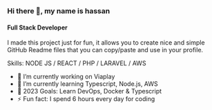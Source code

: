 ### Hi there 👋, my name is hassan
#### Full Stack Developer

I made this project just for fun, it allows you to create nice and simple GitHub Readme files that you can copy/paste and use in your profile.

Skills: NODE JS / REACT / PHP / LARAVEL / AWS

- 🔭 I’m currently working on Viaplay 
- 🌱 I’m currently learning Typescript, Node.js, AWS
- 🚀 2023 Goals: Learn DevOps, Docker & Typescript
- ⚡ Fun fact: I spend 6 hours every day for coding

